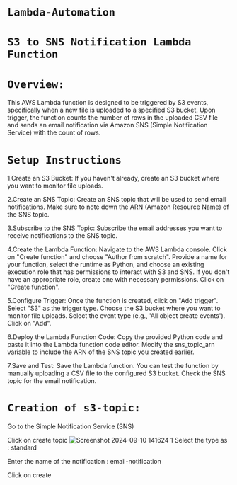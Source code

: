 
# `Lambda-Automation`
# `S3 to SNS Notification Lambda Function`
# `Overview:`
This AWS Lambda function is designed to be triggered by S3 events, specifically when a new file is uploaded to a specified S3 bucket. Upon trigger, the function counts the number of rows in the uploaded CSV file and sends an email notification via Amazon SNS (Simple Notification Service) with the count of rows.
# `Setup Instructions`
1.Create an S3 Bucket: If you haven't already, create an S3 bucket
  where you want to monitor file uploads.

2.Create an SNS Topic: Create an SNS topic that will be used to send email notifications. Make sure to note down the ARN (Amazon Resource Name) of the SNS topic.

3.Subscribe to the SNS Topic: Subscribe the email addresses you want to receive notifications to the SNS topic.

4.Create the Lambda Function: Navigate to the AWS Lambda console. Click on "Create function" and choose "Author from scratch". Provide a name for your function, select the runtime as Python, and choose an existing execution role that has permissions to interact with S3 and SNS. If you don't have an appropriate role, create one with necessary permissions. Click on "Create function".

5.Configure Trigger: Once the function is created, click on "Add trigger". Select "S3" as the trigger type. Choose the S3 bucket where you want to monitor file uploads. Select the event type (e.g., 'All object create events'). Click on "Add".

6.Deploy the Lambda Function Code: Copy the provided Python code and paste it into the Lambda function code editor. Modify the sns_topic_arn variable to include the ARN of the SNS topic you created earlier.

7.Save and Test: Save the Lambda function. You can test the function by manually uploading a CSV file to the configured S3 bucket. Check the SNS topic for the email notification.

# `Creation of s3-topic:`

Go to the Simple Notification Service (SNS)

Click on create topic
![Screenshot 2024-09-10 141624 1](https://github.com/user-attachments/assets/de6844e4-cb75-4557-bc1b-a27e9b431d47)
Select the type as : standard

Enter the name of the notification : email-notification

Click on create



